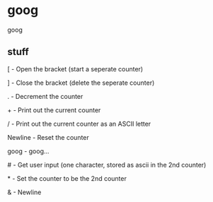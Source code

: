 # goog
goog

## stuff

\[ - Open the bracket (start a seperate counter)

\] - Close the bracket (delete the seperate counter)

\. - Decrement the counter

\+ - Print out the current counter

\/ - Print out the current counter as an ASCII letter

Newline - Reset the counter

goog - goog...

\# - Get user input (one character, stored as ascii in the 2nd counter)

\* - Set the counter to be the 2nd counter

& - Newline
